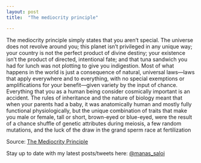 ```yaml
---
layout: post
title:  "The mediocrity principle"

---
```


The mediocrity principle simply states that you aren’t special. The universe does not revolve around you; this planet isn’t privileged in any unique way; your country is not the perfect product of divine destiny; your existence isn’t the product of directed, intentional fate; and that tuna sandwich you had for lunch was not plotting to give you indigestion. Most of what happens in the world is just a consequence of natural, universal laws—laws that apply everywhere and to everything, with no special exemptions or amplifications for your benefit—given variety by the input of chance. Everything that you as a human being consider cosmically important is an accident. The rules of inheritance and the nature of biology meant that when your parents had a baby, it was anatomically human and mostly fully functional physiologically, but the unique combination of traits that make you male or female, tall or short, brown-eyed or blue-eyed, were the result of a chance shuffle of genetic attributes during meiosis, a few random mutations, and the luck of the draw in the grand sperm race at fertilization

Source: [The Mediocrity Principle](https://www.edge.org/response-detail/11272)

Stay up to date with my latest posts/tweets here: [@manas_saloi](http://twitter.com/manas_saloi)
